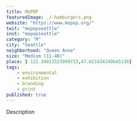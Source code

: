 ```yaml
---
title: MoPOP
featuredImage: ./-hamburgers.png
website: "https://www.mopop.org/"
twit: "mopopseattle"
inst: "mopopseattle"
category: "M"
city: "Seattle"
neighborhood: "Queen Anne"
size: "Medium (11-40)"
place: [-122.34813523099733,47.621634240645136]
tags:
    - environmental
    - exhibition
    - branding
    - print
published: true
---
```


Description
